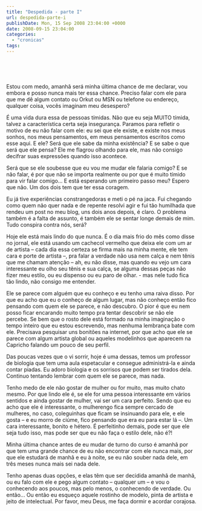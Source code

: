 ```yaml
---
title: "Despedida - parte I"
url: despedida-parte-i
publishDate: Mon, 15 Sep 2008 23:04:00 +0000
date: 2008-09-15 23:04:00
categories: 
  - "cronicas"
tags: 
---
```

<a href="http://3.bp.blogspot.com/_BzqI_RDZ6O4/ScAstlQ2wGI/AAAAAAAAALc/a9qWclwDCkA/s1600-h/despedida1.jpg"><img src="http://3.bp.blogspot.com/_BzqI_RDZ6O4/ScAstlQ2wGI/AAAAAAAAALc/a9qWclwDCkA/s320/despedida1.jpg" border="0" alt=""></a><div><span><span><br></span></span></div><p></p><div><span><span><br></span></span></div><span><div><span><span><span><span> </span></span></span><span><span>Estou com medo, amanhã será minha última chance de me declarar, vou embora e posso nunca mais ter essa chance. Preciso falar com ele para que me dê algum contato ou Orkut ou MSN ou telefone ou endereço, qualquer coisa, vocês imaginam meu desespero?</span></span></span></div></span><p></p>  <p><span><span>É uma vida dura essa de pessoas tímidas. Não que eu seja MUITO tímida, talvez a característica certa seja insegurança. Paramos para refletir o motivo de eu não falar com ele: eu sei que ele existe, e existe nos meus sonhos, nos meus pensamentos, em meus pensamentos escritos como esse aqui. E ele? Será que ele sabe da minha existência? E se sabe o que será que ele pensa? Ele me flagrou olhando para ele, mas não consigo decifrar suas expressões quando isso acontece.</span></span></p>  <p><span><span>Será que se ele soubesse que eu vou me mudar ele falaria comigo? E se não falar, é por que não se importa realmente ou por que é muito tímido para vir falar comigo... E está esperando um primeiro passo meu? Espero que não. Um dos dois tem que ter essa coragem.</span></span></p>  <p><span><span>Eu já tive experiências constrangedoras e meti o pé na jaca. Fui chegando como quem não quer nada e de repente resolvi agir e fui tão humilhada que rendeu um post no meu blog, uns dois anos depois, é claro. O problema também é a falta de assunto, é também ele se sentar longe demais de mim. Tudo conspira contra nós, será?</span></span></p>  <p><span><span>Hoje ele está mais lindo do que nunca. É o dia mais frio do mês como disse no jornal, ele está usando um cachecol vermelho que deixa ele com um ar de artista – cada dia essa certeza se firma mais na minha mente, ele tem cara e porte de artista –, pra falar a verdade não usa nem calça e nem tênis que me chamam atenção – ah, eu não disse, mas quando eu vejo um cara interessante eu olho seu tênis e sua calça, se alguma dessas peças não fizer meu estilo, ou eu dispenso ou eu paro de olhar. -</span></span><span><span><span>  </span></span></span><span><span>mas nele tudo fica tão lindo, não consigo me entender.</span></span></p>  <p><span><span>Ele se parece com alguém que eu conheço e eu tenho uma raiva disso. Por que eu acho que eu o conheço de algum lugar, mas não conheço então fico pensando com quem ele se parece, e não descubro. O pior é que eu nem posso ficar encarando muito tempo pra tentar descobrir se não ele percebe. Se bem que o rosto dele está formado na minha imaginação o tempo inteiro que eu estou escrevendo, mas nenhuma lembrança bate com ele. Precisava pesquisar uns bonitões na internet, por que acho que ele se parece com algum artista global ou aqueles modelinhos que aparecem na Capricho falando um pouco de seu perfil.</span></span></p>  <p><span><span>Das poucas vezes que o vi sorrir, hoje é uma dessas, temos um professor de biologia que tem uma aula espetacular e consegue administrá-la e ainda contar piadas. Eu adoro biologia e os sorrisos que podem ser tirados dela. Continuo tentando lembrar com quem ele se parece, mas nada.</span></span></p>  <p><span><span>Tenho medo de ele não gostar de mulher ou for muito, mas muito chato mesmo. Por que lindo ele é, se ele for uma pessoa interessante em vários sentidos e ainda gostar de mulher, vai ser um cara perfeito. Sendo que eu acho que ele é interessante, o mulherengo fica sempre cercado de mulheres, no caso, coleguinhas que ficam se insinuando para ele, e ele gosta – e eu morro de ciúme, fico pensando que era eu para estar lá –. Um cara interessante, bonito e hétero. É perfeitinho demais, pode ser que ele seja tudo isso, mas pode ser que eu não faça o estilo dele, não é?!</span></span></p>  <p><span><span>Minha última chance antes de eu mudar de turno do curso é amanhã por que tem uma grande chance de eu não encontrar com ele nunca mais, por que ele estudará de manhã e eu à noite, se eu não souber nada dele, em três meses nunca mais sei nada dele.</span></span></p>  <p><span><span>Tenho apenas duas opções, e elas têm que ser decidida amanhã de manhã, ou eu falo com ele e pego algum contato – qualquer um – e vou o conhecendo aos poucos, mas pelo menos, o conhecendo de verdade. Ou então... Ou então eu esqueço aquele rostinho de modelo, pinta de artista e jeito de intelectual. Por favor, meu Deus, me faça dormir e acordar corajosa</span></span>.</p>

